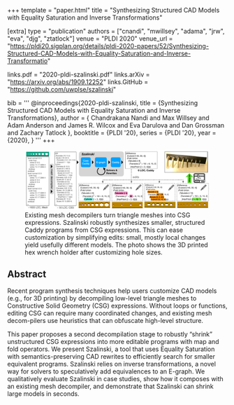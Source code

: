 +++
template = "paper.html"
title = "Synthesizing Structured CAD Models with Equality Saturation and Inverse Transformations"

[extra]
type = "publication"
authors = ["cnandi", "mwillsey", "adama", "jrw", "eva", "djg", "ztatlock"]
venue = "PLDI 2020"
venue_url = "https://pldi20.sigplan.org/details/pldi-2020-papers/52/Synthesizing-Structured-CAD-Models-with-Equality-Saturation-and-Inverse-Transformatio"

links.pdf = "2020-pldi-szalinski.pdf"
links.arXiv = "https://arxiv.org/abs/1909.12252"
links.GitHub = "https://github.com/uwplse/szalinski"

bib = '''
@inproceedings{2020-pldi-szalinski,
  title  = {Synthesizing Structured CAD Models with Equality Saturation and Inverse Transformations},
  author = {
    Chandrakana Nandi and
    Max Willsey and
    Adam Anderson and
    James R. Wilcox and
    Eva Darulova and 
    Dan Grossman and
    Zachary Tatlock
  },
  booktitle = {PLDI '20},
  series = {PLDI '20},
  year = {2020},
}
'''
+++

<figure class="fullwidth">
  <img src="overview.png"></img>
  <caption>
  Existing mesh decompilers turn triangle meshes into CSG expressions. Szalinski
  robustly synthesizes smaller, structured Caddy programs from CSG expressions.
  This can ease customization by simplifying edits: small, mostly local changes
  yield usefully different models. The photo shows the 3D printed hex wrench
  holder after customizing hole sizes.
  </caption>
</figure>

## Abstract

Recent program synthesis techniques help users customize CAD models
(e.g., for 3D printing) by decompiling low-level triangle meshes to Constructive
Solid Geometry (CSG) expressions.
Without loops or functions, editing CSG can require many
coordinated changes, and existing mesh decom-pilers use heuristics that can
obfuscate high-level structure.

This paper proposes a second decompilation stage
to robustly “shrink” unstructured CSG expressions into more editable programs
with map and fold operators.
We present Szalinski, a tool that uses Equality
Saturation with semantics-preserving CAD rewrites to efficiently search for
smaller equivalent programs. 
Szalinski relies on inverse transformations, a novel
way for solvers to speculatively add equivalences to an E-graph.
We qualitatively evaluate Szalinski in case studies, show how it composes with an
existing mesh decompiler, and demonstrate that Szalinski can shrink large models
in seconds.

